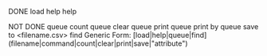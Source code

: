 DONE
load <filename>
help
help <commancd>


NOT DONE
queue count
queue clear
queue print
queue print by <attribute>
queue save to <filename.csv>
find <attribute> <criteria>
Generic Form:
[load|help|queue|find] (filename|command|count|clear|print|save|"attribute")



